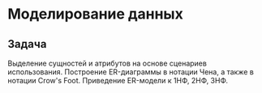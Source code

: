 # Моделирование данных

## Задача

Выделение сущностей и атрибутов на основе сценариев использования. Построение ER-диаграммы в нотации Чена, а также в нотации Crow's Foot. Приведение ER-модели к 1НФ, 2НФ, 3НФ.